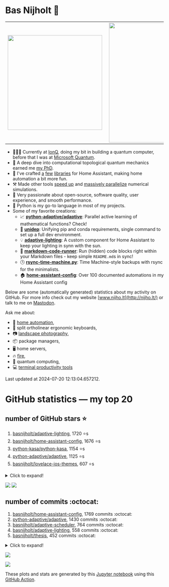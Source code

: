 # Bas Nijholt 👋

<center>
  <table>
    <tr>
        <td><img width="300px" align="left" src="https://github-readme-stats.vercel.app/api/top-langs/?username=basnijholt&hide=TeX,Jupyter%20Notebook&layout=compact&theme=radical" /></td>
        <td><img align='right' src="https://github-readme-stats.vercel.app/api?username=basnijholt&show_icons=true&theme=radical" width="380"></td>
    </tr>
  </table>
</center>

- 👷🏻‍♂️ Currently at [IonQ](https://ionq.com/), doing my bit in building a quantum computer, before that I was at [Microsoft Quantum](https://quantum.microsoft.com/).
- 🌟 A deep dive into computational topological quantum mechanics earned me [my PhD](https://github.com/basnijholt/thesis).
- 🎨 I've crafted [a](https://github.com/basnijholt/adaptive-lighting) [few](https://github.com/basnijholt/aiokef) [libraries](https://github.com/basnijholt/miflora) for Home Assistant, making home automation a bit more fun.
- ⚒️ Made other tools [speed up](https://github.com/python-adaptive/adaptive) and [massively parallelize](https://github.com/basnijholt/adaptive-scheduler) numerical simulations.
- 🏅 Very passionate about open-source, software quality, user experience, and smooth performance.
- 🐍 Python is my go-to language in most of my projects.
- Some of my favorite creations:
  - 📈 **[python-adaptive/adaptive](https://github.com/python-adaptive/adaptive/)**: Parallel active learning of mathematical functions? Check!
  - 🧬 **[unidep](https://github.com/basnijholt/unidep/)**: Unifying pip and conda requirements, single command to set up a full dev environment.
  - 💡 **[adaptive-lighting](https://github.com/basnijholt/adaptive-lighting/)**: A custom component for Home Assistant to keep your lighting in synn with the sun.
  - 📝 **[markdown-code-runner](https://github.com/basnijholt/markdown-code-runner/)**: Run (hidden) code blocks right within your Markdown files - keep simple `README.md`s in sync!
  - 🕒 **[rsync-time-machine.py](https://github.com/basnijholt/rsync-time-machine.py/)**: Time Machine-style backups with rsync for the minimalists.
  - 🏠 **[home-assistant-config](https://github.com/basnijholt/home-assistant-config/)**: Over 100 documented automations in my Home Assistant config

Below are some (automatically generated) statistics about my activity on GitHub.
For more info check out my website [www.nijho.lt](http://nijho.lt/) or talk to me on <a rel="me" href="https://fosstodon.org/@basnijholt">Mastodon</a>.

Ask me about:

- 🏡 [home automation](https://github.com/basnijholt/home-assistant-config/),
- 🎹 split ortholinear ergonomic keyboards,
- 📷 [landscape photography](https://www.instagram.com/bnijholt),
- 📦 package managers,
- 🖥️ home servers,
- 🔥 [fire](https://wenfire.nijho.lt/),
- 🧠 quantum computing,
- 💻 [terminal productivity tools](https://www.nijho.lt/post/terminal-ninja/)

Last updated at 2024-07-20 12:13:04.657212.

# GitHub statistics — my top 20

## number of GitHub stars ⭐️

1. [basnijholt/adaptive-lighting](https://github.com/basnijholt/adaptive-lighting/), 1720 ⭐️s
2. [basnijholt/home-assistant-config](https://github.com/basnijholt/home-assistant-config/), 1676 ⭐️s
3. [python-kasa/python-kasa](https://github.com/python-kasa/python-kasa/), 1154 ⭐️s
4. [python-adaptive/adaptive](https://github.com/python-adaptive/adaptive/), 1125 ⭐️s
5. [basnijholt/lovelace-ios-themes](https://github.com/basnijholt/lovelace-ios-themes/), 607 ⭐️s
<details><summary>Click to expand!</summary>

6. [basnijholt/lovelace-ios-dark-mode-theme](https://github.com/basnijholt/lovelace-ios-dark-mode-theme/), 448 ⭐️s
7. [basnijholt/rsync-time-machine.py](https://github.com/basnijholt/rsync-time-machine.py/), 371 ⭐️s
8. [basnijholt/miflora](https://github.com/basnijholt/miflora/), 363 ⭐️s
9. [topocm/topocm_content](https://github.com/topocm/topocm_content/), 272 ⭐️s
10. [basnijholt/unidep](https://github.com/basnijholt/unidep/), 217 ⭐️s
11. [basnijholt/home-assistant-streamdeck-yaml](https://github.com/basnijholt/home-assistant-streamdeck-yaml/), 215 ⭐️s
12. [basnijholt/home-assistant-macbook-touch-bar](https://github.com/basnijholt/home-assistant-macbook-touch-bar/), 93 ⭐️s
13. [kwant-project/kwant](https://github.com/kwant-project/kwant/), 86 ⭐️s
14. [basnijholt/markdown-code-runner](https://github.com/basnijholt/markdown-code-runner/), 84 ⭐️s
15. [basnijholt/home-assistant-streamdeck-yaml-addon](https://github.com/basnijholt/home-assistant-streamdeck-yaml-addon/), 67 ⭐️s
16. [basnijholt/aiokef](https://github.com/basnijholt/aiokef/), 38 ⭐️s
17. [basnijholt/thesis-cover](https://github.com/basnijholt/thesis-cover/), 34 ⭐️s
18. [basnijholt/adaptive-scheduler](https://github.com/basnijholt/adaptive-scheduler/), 26 ⭐️s
19. [basnijholt/instacron](https://github.com/basnijholt/instacron/), 20 ⭐️s
20. [kwant-project/kwant-tutorial-2016](https://github.com/kwant-project/kwant-tutorial-2016/), 19 ⭐️s

</details>

![](https://github.com/basnijholt/basnijholt/raw/main/stars_over_time.png)
![](https://github.com/basnijholt/basnijholt/raw/main/stars_over_time_per_repo.png)

## number of commits :octocat:

1. [basnijholt/home-assistant-config](https://github.com/basnijholt/home-assistant-config/), 1769 commits :octocat:
2. [python-adaptive/adaptive](https://github.com/python-adaptive/adaptive/), 1430 commits :octocat:
3. [basnijholt/adaptive-scheduler](https://github.com/basnijholt/adaptive-scheduler/), 764 commits :octocat:
4. [basnijholt/adaptive-lighting](https://github.com/basnijholt/adaptive-lighting/), 558 commits :octocat:
5. [basnijholt/thesis](https://github.com/basnijholt/thesis/), 452 commits :octocat:
<details><summary>Click to expand!</summary>

6. [basnijholt/unidep](https://github.com/basnijholt/unidep/), 447 commits :octocat:
7. [basnijholt/zigzag-majoranas](https://github.com/basnijholt/zigzag-majoranas/), 413 commits :octocat:
8. [basnijholt/home-assistant-streamdeck-yaml](https://github.com/basnijholt/home-assistant-streamdeck-yaml/), 316 commits :octocat:
9. [topocm/topocm_content](https://github.com/topocm/topocm_content/), 304 commits :octocat:
10. [basnijholt/nijho.lt](https://github.com/basnijholt/nijho.lt/), 292 commits :octocat:
11. [basnijholt/aiokef](https://github.com/basnijholt/aiokef/), 288 commits :octocat:
12. [basnijholt/supercurrent-majorana-nanowire](https://github.com/basnijholt/supercurrent-majorana-nanowire/), 282 commits :octocat:
13. [basnijholt/net-worth-tracker](https://github.com/basnijholt/net-worth-tracker/), 228 commits :octocat:
14. [python-adaptive/paper](https://github.com/python-adaptive/paper/), 198 commits :octocat:
15. [home-assistant/core](https://github.com/home-assistant/core/), 192 commits :octocat:
16. [ohld/igbot](https://github.com/ohld/igbot/), 191 commits :octocat:
17. [basnijholt/spin-orbit-nanowires](https://github.com/basnijholt/spin-orbit-nanowires/), 191 commits :octocat:
18. [basnijholt/lovelace-ios-themes](https://github.com/basnijholt/lovelace-ios-themes/), 161 commits :octocat:
19. [basnijholt/media_player.kef](https://github.com/basnijholt/media_player.kef/), 157 commits :octocat:
20. [basnijholt/hpc05](https://github.com/basnijholt/hpc05/), 152 commits :octocat:

</details>

![](https://github.com/basnijholt/basnijholt/raw/main/commits_per_hour.png)

![](https://github.com/basnijholt/basnijholt/raw/main/commits_per_weekday.png)


These plots and stats are generated by this [Jupyter notebook](./update-readme.ipynb) using this [GitHub Action](.github/workflows/run-notebook.yml).